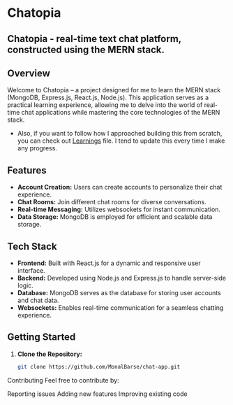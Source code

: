 # Chatopia

## Chatopia - real-time text chat platform, constructed using the MERN stack.

## Overview

Welcome to Chatopia – a project designed for me to learn the MERN stack (MongoDB, Express.js, React.js, Node.js). This application serves as a practical learning experience, allowing me to delve into the world of real-time chat applications while mastering the core technologies of the MERN stack.
      
      
- Also, if you want to follow how I approached building this from scratch, you can check out [Learnings](./Learnings.md) file. I tend to update this every time I make any progress.

## Features

- **Account Creation:** Users can create accounts to personalize their chat experience.
- **Chat Rooms:** Join different chat rooms for diverse conversations.
- **Real-time Messaging:** Utilizes websockets for instant communication.
- **Data Storage:** MongoDB is employed for efficient and scalable data storage.

## Tech Stack

- **Frontend:** Built with React.js for a dynamic and responsive user interface.
- **Backend:** Developed using Node.js and Express.js to handle server-side logic.
- **Database:** MongoDB serves as the database for storing user accounts and chat data.
- **Websockets:** Enables real-time communication for a seamless chatting experience.

## Getting Started

1. **Clone the Repository:**
   ```bash
   git clone https://github.com/MonalBarse/chat-app.git

Contributing
Feel free to contribute by:

Reporting issues
Adding new features
Improving existing code
